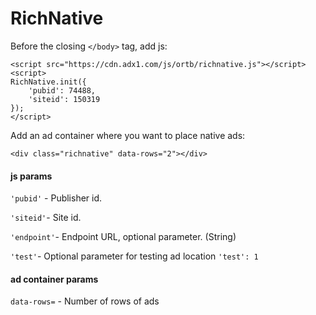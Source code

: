 # RichNative


Before the closing `</body>` tag, add js:
```
<script src="https://cdn.adx1.com/js/ortb/richnative.js"></script>
<script>
RichNative.init({
    'pubid': 74488,
    'siteid': 150319
});
</script>
```
Add an ad container where you want to place native ads:

```
<div class="richnative" data-rows="2"></div>
```

#### js params
`'pubid'` - Publisher id.

`'siteid'`- Site id.

`'endpoint'`- Endpoint URL, optional parameter. (String)

`'test'`- Optional parameter for testing ad location `'test': 1`

#### ad container params
`data-rows=` - Number of rows of ads


